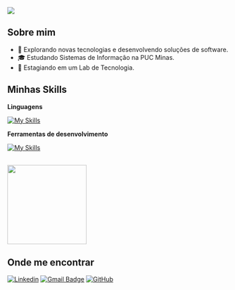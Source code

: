 ![](https://komarev.com/ghpvc/?username=iuricode&color=006bed)

## Sobre mim

- 🤔 Explorando novas tecnologias e desenvolvendo soluções de software.
- 🎓 Estudando Sistemas de Informação na PUC Minas.
- 💼 Estagiando em um Lab de Tecnologia.

## Minhas Skills

**Linguagens**

[![My Skills](https://skillicons.dev/icons?i=c#,c++,js,html,css,sql)](https://skillicons.dev)


**Ferramentas de desenvolvimento**

[![My Skills](https://skillicons.dev/icons?i=vscode,visualstudio,figma)](https://skillicons.dev)

<br/>

<a href="https://github.com/moisesmaaia" title="Perfil do Iuri">
  <img height="180em" src="https://github-readme-stats.vercel.app/api?username=iuricode&theme=dracula&show_icons=true" />
</a>

## Onde me encontrar

[![Linkedin](https://img.shields.io/badge/-username-blue?style=flat-square&logo=Linkedin&logoColor=white&link=https://www.linkedin.com/in/moisesmaiaa)](https://www.linkedin.com/in/moisesmaiaa)
[![Gmail Badge](https://img.shields.io/badge/-seuemail@email.com-006bed?style=flat-square&logo=Gmail&logoColor=white&link=mailto:samueelmaia28@gmail.com)](mailto:samueelmaia28@gmail.com)
[![GitHub](https://img.shields.io/github/followers/iuricode?label=follow&style=social)](LINK-DO-SEU-GITHUB)
